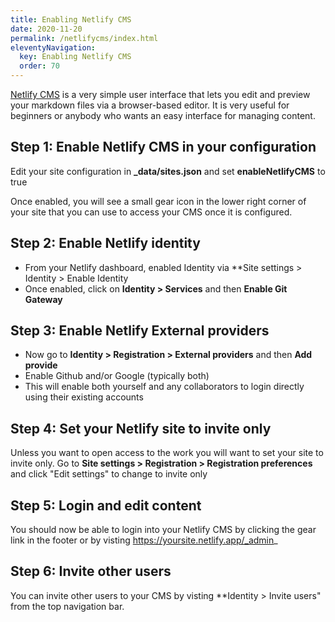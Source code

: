 ```yaml
---
title: Enabling Netlify CMS 
date: 2020-11-20
permalink: /netlifycms/index.html
eleventyNavigation:
  key: Enabling Netlify CMS 
  order: 70 
---
```

[Netlify CMS](https://www.netlifycms.org/) is a very simple user interface that lets you edit and preview your markdown files via a browser-based editor. It is very useful for beginners or anybody who wants an easy interface for managing content.

## Step 1: Enable Netlify CMS in your configuration

Edit your site configuration in **_data/sites.json** and set **enableNetlifyCMS** to true

Once enabled, you will see a small gear icon in the lower right corner of your site that you can use to access your CMS once it is configured.

## Step 2: Enable Netlify identity

* From your Netlify dashboard, enabled Identity via **Site settings > Identity > Enable Identity
* Once enabled, click on **Identity > Services** and then **Enable Git Gateway**

## Step 3: Enable Netlify External providers

* Now go to **Identity > Registration > External providers** and then **Add provide**
* Enable Github and/or Google (typically both)
* This will enable both yourself and any collaborators to login directly using their existing accounts

## Step 4: Set your Netlify site to invite only

Unless you want to open access to the work you will want to set your site to invite only. Go to **Site settings > Registration > Registration preferences** and click "Edit settings" to change to invite only

## Step 5: Login and edit content

You should now be able to login into your Netlify CMS by clicking the gear link in the footer or by visting https://yoursite.netlify.app/_admin_

## Step 6: Invite other users

You can invite other users to your CMS by visting **Identity > Invite users" from the top navigation bar. 